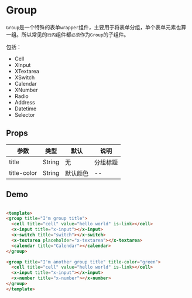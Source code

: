 # Group

`Group`是一个特殊的表单`wrapper`组件，主要用于将表单分组，单个表单元素也算一组。所以常见的`行内`组件都`必须`作为`Group`的子组件。


包括：

+ Cell
+ XInput
+ XTextarea
+ XSwitch
+ Calendar
+ XNumber
+ Radio
+ Address
+ Datetime
+ Selector

## Props

| 参数         | 类型                  | 默认      | 说明 |
| ----------- | ---------------------- | ---------- | ------- |
| title | String | 无 | 分组标题 |
| title-color | String | 默认颜色 | -- |

## Demo

``` html

<template>
<group title="I'm group title">
  <cell title="cell" value="hello world" is-link></cell>
  <x-input title="x-input"></x-input>
  <x-switch title="switch"></x-switch>
  <x-textarea placeholder="x-textarea"></x-textarea>
  <calendar title="Calendar"></calendar>
</group>

<group title="I'm another group title" title-color="green">
  <cell title="cell" value="hello world" is-link></cell>
  <x-input title="x-input"></x-input>
  <x-number title="x-number"></x-number>
</group>
</template>
```